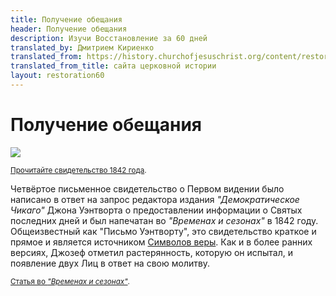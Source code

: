 ```yaml
---
title: Получение обещания
header: Получение обещания
description: Изучи Восстановление за 60 дней
translated_by: Дмитрием Кириенко
translated_from: https://history.churchofjesuschrist.org/content/restoration/receiving-a-promise?lang=eng
translated_from_title: сайта церковной истории
layout: restoration60
---
```


# Получение обещания

![](https://assets.ldscdn.org/93/4a/934af81ea3b3318e4c88d74f6ad820db01ffcbf1/jospeh_smith_papers.jpeg)

<small>[Прочитайте свидетельство 1842 года](https://www.churchofjesuschrist.org/study/manual/first-vision-accounts/1842-account?lang=rus).</small>

Четвёртое письменное свидетельство о Первом видении было написано в ответ на запрос редактора издания _"Демократическое Чикаго"_ Джона Уэнтворта о предоставлении информации о Святых последних дней и был напечатан во _"Временах и сезонах"_ в 1842 году. Общеизвестный как "Письмо Уэнтворту", это свидетельство краткое и прямое и является источником [Символов веры](https://www.churchofjesuschrist.org/study/scriptures/pgp/a-of-f/1?lang=rus). Как и в более ранних версиях, Джозеф отметил растерянность, которую он испытал, и появление двух Лиц в ответ на свою молитву.

<small>[Статья во _"Временах и сезонах"_](https://catalog.churchofjesuschrist.org/assets?id=f327c95d-f2b8-447b-8342-5ac930825a64&crate=0&index=3&lang=eng).</small>
